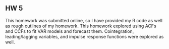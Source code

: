 ## HW 5

This homework was submitted online, so I have provided my R code as well as rough outlines of my homework. This homework explored using ACFs and CCFs to fit VAR models and forecast them. Cointegration, leading/lagging variables, and impulse response functions were explored as well.
